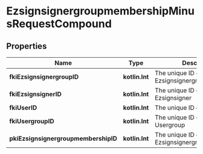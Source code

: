 
# EzsignsignergroupmembershipMinusRequestCompound

## Properties
Name | Type | Description | Notes
------------ | ------------- | ------------- | -------------
**fkiEzsignsignergroupID** | **kotlin.Int** | The unique ID of the Ezsignsignergroup | 
**fkiEzsignsignerID** | **kotlin.Int** | The unique ID of the Ezsignsigner | 
**fkiUserID** | **kotlin.Int** | The unique ID of the User | 
**fkiUsergroupID** | **kotlin.Int** | The unique ID of the Usergroup | 
**pkiEzsignsignergroupmembershipID** | **kotlin.Int** | The unique ID of the Ezsignsignergroupmembership |  [optional]



